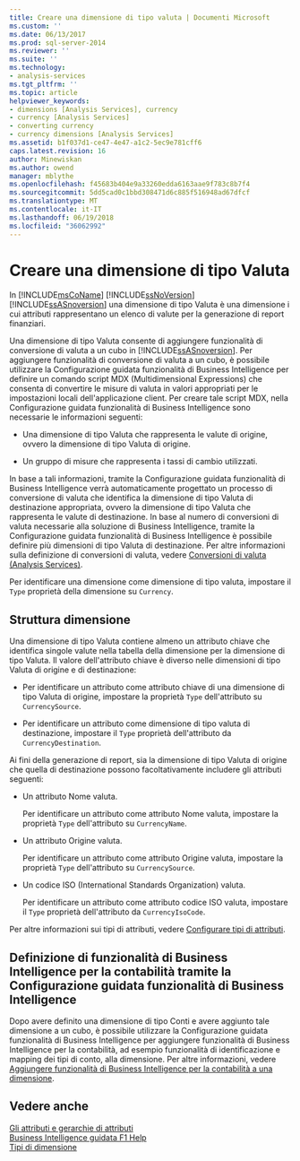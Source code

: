 ```yaml
---
title: Creare una dimensione di tipo valuta | Documenti Microsoft
ms.custom: ''
ms.date: 06/13/2017
ms.prod: sql-server-2014
ms.reviewer: ''
ms.suite: ''
ms.technology:
- analysis-services
ms.tgt_pltfrm: ''
ms.topic: article
helpviewer_keywords:
- dimensions [Analysis Services], currency
- currency [Analysis Services]
- converting currency
- currency dimensions [Analysis Services]
ms.assetid: b1f037d1-ce47-4e47-a1c2-5ec9e781cff6
caps.latest.revision: 16
author: Minewiskan
ms.author: owend
manager: mblythe
ms.openlocfilehash: f45683b404e9a33260edda6163aae9f783c8b7f4
ms.sourcegitcommit: 5dd5cad0c1bbd308471d6c885f516948ad67dfcf
ms.translationtype: MT
ms.contentlocale: it-IT
ms.lasthandoff: 06/19/2018
ms.locfileid: "36062992"
---
```

# <a name="create-a-currency-type-dimension"></a>Creare una dimensione di tipo Valuta
  In [!INCLUDE[msCoName](../../includes/msconame-md.md)] [!INCLUDE[ssNoVersion](../../includes/ssnoversion-md.md)] [!INCLUDE[ssASnoversion](../../includes/ssasnoversion-md.md)] una dimensione di tipo Valuta è una dimensione i cui attributi rappresentano un elenco di valute per la generazione di report finanziari.  
  
 Una dimensione di tipo Valuta consente di aggiungere funzionalità di conversione di valuta a un cubo in [!INCLUDE[ssASnoversion](../../includes/ssasnoversion-md.md)]. Per aggiungere funzionalità di conversione di valuta a un cubo, è possibile utilizzare la Configurazione guidata funzionalità di Business Intelligence per definire un comando script MDX (Multidimensional Expressions) che consenta di convertire le misure di valuta in valori appropriati per le impostazioni locali dell'applicazione client. Per creare tale script MDX, nella Configurazione guidata funzionalità di Business Intelligence sono necessarie le informazioni seguenti:  
  
-   Una dimensione di tipo Valuta che rappresenta le valute di origine, ovvero la dimensione di tipo Valuta di origine.  
  
-   Un gruppo di misure che rappresenta i tassi di cambio utilizzati.  
  
 In base a tali informazioni, tramite la Configurazione guidata funzionalità di Business Intelligence verrà automaticamente progettato un processo di conversione di valuta che identifica la dimensione di tipo Valuta di destinazione appropriata, ovvero la dimensione di tipo Valuta che rappresenta le valute di destinazione. In base al numero di conversioni di valuta necessarie alla soluzione di Business Intelligence, tramite la Configurazione guidata funzionalità di Business Intelligence è possibile definire più dimensioni di tipo Valuta di destinazione. Per altre informazioni sulla definizione di conversioni di valuta, vedere [Conversioni di valuta &#40;Analysis Services&#41;](../currency-conversions-analysis-services.md).  
  
 Per identificare una dimensione come dimensione di tipo valuta, impostare il `Type` proprietà della dimensione su `Currency`.  
  
## <a name="dimension-structure"></a>Struttura dimensione  
 Una dimensione di tipo Valuta contiene almeno un attributo chiave che identifica singole valute nella tabella della dimensione per la dimensione di tipo Valuta. Il valore dell'attributo chiave è diverso nelle dimensioni di tipo Valuta di origine e di destinazione:  
  
-   Per identificare un attributo come attributo chiave di una dimensione di tipo Valuta di origine, impostare la proprietà `Type` dell'attributo su `CurrencySource`.  
  
-   Per identificare un attributo come dimensione di tipo valuta di destinazione, impostare il `Type` proprietà dell'attributo da `CurrencyDestination`.  
  
 Ai fini della generazione di report, sia la dimensione di tipo Valuta di origine che quella di destinazione possono facoltativamente includere gli attributi seguenti:  
  
-   Un attributo Nome valuta.  
  
     Per identificare un attributo come attributo Nome valuta, impostare la proprietà `Type` dell'attributo su `CurrencyName`.  
  
-   Un attributo Origine valuta.  
  
     Per identificare un attributo come attributo Origine valuta, impostare la proprietà `Type` dell'attributo su `CurrencySource`.  
  
-   Un codice ISO (International Standards Organization) valuta.  
  
     Per identificare un attributo come attributo codice ISO valuta, impostare il `Type` proprietà dell'attributo da `CurrencyIsoCode`.  
  
 Per altre informazioni sui tipi di attributi, vedere [Configurare tipi di attributi](attribute-properties-configure-attribute-types.md).  
  
## <a name="defining-account-intelligence-with-the-business-intelligence-wizard"></a>Definizione di funzionalità di Business Intelligence per la contabilità tramite la Configurazione guidata funzionalità di Business Intelligence  
 Dopo avere definito una dimensione di tipo Conti e avere aggiunto tale dimensione a un cubo, è possibile utilizzare la Configurazione guidata funzionalità di Business Intelligence per aggiungere funzionalità di Business Intelligence per la contabilità, ad esempio funzionalità di identificazione e mapping dei tipi di conto, alla dimensione. Per altre informazioni, vedere [Aggiungere funzionalità di Business Intelligence per la contabilità a una dimensione](bi-wizard-add-account-intelligence-to-a-dimension.md).  
  
## <a name="see-also"></a>Vedere anche  
 [Gli attributi e gerarchie di attributi](../multidimensional-models-olap-logical-dimension-objects/attributes-and-attribute-hierarchies.md)   
 [Business Intelligence guidata F1 Help](../business-intelligence-wizard-f1-help.md)   
 [Tipi di dimensione](../multidimensional-models-olap-logical-dimension-objects/database-dimension-properties-types.md)  
  
  
